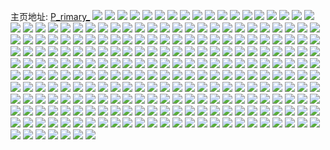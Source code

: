 主页地址: [P_rimary_](https://weibo.com/u/6701871026) 
![](https://wx4.sinaimg.cn/mw2000/007jymNYly1h9p010yolbj30u0140qeg.jpg) 
![](https://wx4.sinaimg.cn/mw2000/007jymNYly1h9p00yy4hej30u0140q9d.jpg) 
![](https://wx4.sinaimg.cn/mw2000/007jymNYly1h9p00zqu8bj30u01o018a.jpg) 
![](https://wx4.sinaimg.cn/mw2000/007jymNYly1h9p01071iwj30u00u0te9.jpg) 
![](https://wx4.sinaimg.cn/mw2000/007jymNYly1h9p00yaob0j30sg35s4qp.jpg) 
![](https://wx4.sinaimg.cn/mw2000/007jymNYly1h9p011on5fj30u01hc16y.jpg) 
![](https://wx4.sinaimg.cn/mw2000/007jymNYly1h9p012bqvnj30u0140n6v.jpg) 
![](https://wx4.sinaimg.cn/mw2000/007jymNYly1h9mslpjcehj30u0140495.jpg) 
![](https://wx4.sinaimg.cn/mw2000/007jymNYly1h9mslq5sh0j30u019ywpj.jpg) 
![](https://wx4.sinaimg.cn/mw2000/007jymNYly1h9mslr2gxvj30sg41g1kx.jpg) 
![](https://wx4.sinaimg.cn/mw2000/007jymNYly1h9msloyrv1j30u0140am1.jpg) 
![](https://wx4.sinaimg.cn/mw2000/007jymNYly1h9mslri2kaj30ti160446.jpg) 
![](https://wx4.sinaimg.cn/mw2000/007jymNYly1h9mslse7guj30u0140n9f.jpg) 
![](https://wx4.sinaimg.cn/mw2000/007jymNYly1h9mslsx5loj30u016hait.jpg) 
![](https://wx4.sinaimg.cn/mw2000/007jymNYly1h8hc2jadn3j33402c0npe.jpg) 
![](https://wx4.sinaimg.cn/mw2000/007jymNYly1h8hc2ly1pcj31sc2dshdu.jpg) 
![](https://wx4.sinaimg.cn/mw2000/007jymNYly1h8hc2kbaj0j32c0340b2a.jpg) 
![](https://wx4.sinaimg.cn/mw2000/007jymNYly1h7itseztdcj30u0140dny.jpg) 
![](https://wx4.sinaimg.cn/mw2000/007jymNYly1h7itsg73u2j30u0140qe1.jpg) 
![](https://wx4.sinaimg.cn/mw2000/007jymNYly1h7itshvr45j30u01hcn8k.jpg) 
![](https://wx4.sinaimg.cn/mw2000/007jymNYly1h7itsp7qbgj30u0140gus.jpg) 
![](https://wx4.sinaimg.cn/mw2000/007jymNYly1h5k1woev81j32c0340npe.jpg) 
![](https://wx4.sinaimg.cn/mw2000/007jymNYly1h5k1wpkzdqj32c0340kjm.jpg) 
![](https://wx4.sinaimg.cn/mw2000/007jymNYly1h5esrag61sj32c0340x6p.jpg) 
![](https://wx4.sinaimg.cn/mw2000/007jymNYly1h5esrbs91nj32c03404qq.jpg) 
![](https://wx4.sinaimg.cn/mw2000/007jymNYly1h5esrn4f60j32c0340kjm.jpg) 
![](https://wx4.sinaimg.cn/mw2000/007jymNYly1h5esrjd8u5j32c033ox6q.jpg) 
![](https://wx4.sinaimg.cn/mw2000/007jymNYly1h5esrlx9egj30wi1yctq7.jpg) 
![](https://wx4.sinaimg.cn/mw2000/007jymNYly1h5esrjulgej30wi13011i.jpg) 
![](https://wx4.sinaimg.cn/mw2000/007jymNYly1h5esrf4heij31r02xqe81.jpg) 
![](https://wx4.sinaimg.cn/mw2000/007jymNYly1h5esrkq798j31zo2nku0y.jpg) 
![](https://wx4.sinaimg.cn/mw2000/007jymNYly1h5esrcrplkj32b135s4qq.jpg) 
![](https://wx4.sinaimg.cn/mw2000/007jymNYly1h47h47pfgzj30u0140qd0.jpg) 
![](https://wx4.sinaimg.cn/mw2000/007jymNYly1h47h4buepmj30u014utgw.jpg) 
![](https://wx4.sinaimg.cn/mw2000/007jymNYly1h47h4b4xfxj30u014gajk.jpg) 
![](https://wx4.sinaimg.cn/mw2000/007jymNYly1h47h49vqilj30u0141qhh.jpg) 
![](https://wx4.sinaimg.cn/mw2000/007jymNYly1h47h4akin5j30u0140110.jpg) 
![](https://wx4.sinaimg.cn/mw2000/007jymNYly1h47h48i7kaj30u0140ak6.jpg) 
![](https://wx4.sinaimg.cn/mw2000/007jymNYly1h47h46w9vlj30u0140tfg.jpg) 
![](https://wx4.sinaimg.cn/mw2000/007jymNYly1h47h494x1dj30u01407e2.jpg) 
![](https://wx4.sinaimg.cn/mw2000/007jymNYly1h47h4cdihrj30u10u0qbk.jpg) 
![](https://wx4.sinaimg.cn/mw2000/007jymNYly1h3u3p41ibtj31zz2qib2a.jpg) 
![](https://wx4.sinaimg.cn/mw2000/007jymNYly1h3u3pbspdhj327f2ym7wi.jpg) 
![](https://wx4.sinaimg.cn/mw2000/007jymNYly1h3u3p4smq9j31pv2dm7wi.jpg) 
![](https://wx4.sinaimg.cn/mw2000/007jymNYly1h3u3p6owtdj32c0340b2b.jpg) 
![](https://wx4.sinaimg.cn/mw2000/007jymNYly1h3u3p7sbfpj32c0340x6q.jpg) 
![](https://wx4.sinaimg.cn/mw2000/007jymNYly1h3u3p2o208j32c0340u0z.jpg) 
![](https://wx4.sinaimg.cn/mw2000/007jymNYly1h3u3pchu7oj31sc2dse81.jpg) 
![](https://wx4.sinaimg.cn/mw2000/007jymNYly1h3rjdwlnnzj32c0340qv6.jpg) 
![](https://wx4.sinaimg.cn/mw2000/007jymNYly1h3rjdysba6j32c0340x6s.jpg) 
![](https://wx4.sinaimg.cn/mw2000/007jymNYly1h3rjdu2bmdj32c0340npe.jpg) 
![](https://wx4.sinaimg.cn/mw2000/007jymNYly1h3rjdv903zj32c0340npe.jpg) 
![](https://wx4.sinaimg.cn/mw2000/007jymNYly1h3rje12kqqj32c0340x6s.jpg) 
![](https://wx4.sinaimg.cn/mw2000/007jymNYly1h3p66sqmjrj328m2ziqv6.jpg) 
![](https://wx4.sinaimg.cn/mw2000/007jymNYly1h3p66tza38j320726zb2a.jpg) 
![](https://wx4.sinaimg.cn/mw2000/007jymNYly1h3p66v6be0j328c2z4x6q.jpg) 
![](https://wx4.sinaimg.cn/mw2000/007jymNYly1h3p66y23pjj32c03404qs.jpg) 
![](https://wx4.sinaimg.cn/mw2000/007jymNYly1h3p66rny4yj32c0340hdu.jpg) 
![](https://wx4.sinaimg.cn/mw2000/007jymNYly1h3p66wepg7j32532us1kz.jpg) 
![](https://wx4.sinaimg.cn/mw2000/007jymNYly1h3p6707wn9j32c03404qq.jpg) 
![](https://wx4.sinaimg.cn/mw2000/007jymNYly1h37qf2qt2wj32c03404qr.jpg) 
![](https://wx4.sinaimg.cn/mw2000/007jymNYly1h37qfau1vjj31rg2cm1ky.jpg) 
![](https://wx4.sinaimg.cn/mw2000/007jymNYly1h37qf8gd1gj31rg2cmb2a.jpg) 
![](https://wx4.sinaimg.cn/mw2000/007jymNYly1h37qfd19bcj31nb273u0x.jpg) 
![](https://wx4.sinaimg.cn/mw2000/007jymNYly1h37qfi9c10j320u2p41kz.jpg) 
![](https://wx4.sinaimg.cn/mw2000/007jymNYly1h37qf02cj9j30wi1lf122.jpg) 
![](https://wx4.sinaimg.cn/mw2000/007jymNYly1h37qfeyn3wj30wi1lr46k.jpg) 
![](https://wx4.sinaimg.cn/mw2000/007jymNYly1h37qffczj4j30v91ke11d.jpg) 
![](https://wx4.sinaimg.cn/mw2000/007jymNYly1h37qfeji7xj31sc2dsqv5.jpg) 
![](https://wx4.sinaimg.cn/mw2000/007jymNYly1h342u98kplj329x318e82.jpg) 
![](https://wx4.sinaimg.cn/mw2000/007jymNYly1h342uamzr3j31sb27s7wh.jpg) 
![](https://wx4.sinaimg.cn/mw2000/007jymNYly1h342udc9aij329x318u0y.jpg) 
![](https://wx4.sinaimg.cn/mw2000/007jymNYly1h342ufznbmj32ac31tu0y.jpg) 
![](https://wx4.sinaimg.cn/mw2000/007jymNYly1h342uibp4nj322k2rf1ky.jpg) 
![](https://wx4.sinaimg.cn/mw2000/007jymNYly1h342ukzd2gj31r0340qv5.jpg) 
![](https://wx4.sinaimg.cn/mw2000/007jymNYly1h30zf9fsh5j31od2bk4qp.jpg) 
![](https://wx4.sinaimg.cn/mw2000/007jymNYly1h30zfbafyzj31pv2agu0x.jpg) 
![](https://wx4.sinaimg.cn/mw2000/007jymNYly1h2vdd7al7ij32c02x4u0x.jpg) 
![](https://wx4.sinaimg.cn/mw2000/007jymNYly1h2vddahl8nj33402c0hdv.jpg) 
![](https://wx4.sinaimg.cn/mw2000/007jymNYly1h2vdd54nyzj32c033yb2a.jpg) 
![](https://wx4.sinaimg.cn/mw2000/007jymNYly1h2t0kbubu9j32c03401kx.jpg) 
![](https://wx4.sinaimg.cn/mw2000/007jymNYly1h2t0kmo5ukj326a2wokjn.jpg) 
![](https://wx4.sinaimg.cn/mw2000/007jymNYly1h2t0kgt29oj326g2xakjm.jpg) 
![](https://wx4.sinaimg.cn/mw2000/007jymNYly1h2t0kpo7juj32z12c0u0y.jpg) 
![](https://wx4.sinaimg.cn/mw2000/007jymNYly1h2t0kqvf8rj32c03407wh.jpg) 
![](https://wx4.sinaimg.cn/mw2000/007jymNYly1h2t0ksyevmj31y52ljx6p.jpg) 
![](https://wx4.sinaimg.cn/mw2000/007jymNYly1h2cv7gd6noj32c0340kjm.jpg) 
![](https://wx4.sinaimg.cn/mw2000/007jymNYly1h1d52csfl2j31sc2dsu0x.jpg) 
![](https://wx4.sinaimg.cn/mw2000/007jymNYly1h1d52fnhusj32c0340u0y.jpg) 
![](https://wx4.sinaimg.cn/mw2000/007jymNYly1h1d52akhfsj31sc2dsqv5.jpg) 
![](https://wx4.sinaimg.cn/mw2000/007jymNYly1h0s6qt4w45j31ss2ed4qp.jpg) 
![](https://wx4.sinaimg.cn/mw2000/007jymNYly1gzu2fbcr5mj329v314qv5.jpg) 
![](https://wx4.sinaimg.cn/mw2000/007jymNYly1gzu2fdrid5j326a2wdnpe.jpg) 
![](https://wx4.sinaimg.cn/mw2000/007jymNYly1gzu2f9lnxhj32802you0z.jpg) 
![](https://wx4.sinaimg.cn/mw2000/007jymNYly1gzu2f66leyj31o02804qq.jpg) 
![](https://wx4.sinaimg.cn/mw2000/007jymNYly1gzu2fgajfoj32c0340hdu.jpg) 
![](https://wx4.sinaimg.cn/mw2000/007jymNYly1gzu2fiyq7dj32c033ykjm.jpg) 
![](https://wx4.sinaimg.cn/mw2000/007jymNYly1gzu2fk7v26j31o01o07wh.jpg) 
![](https://wx4.sinaimg.cn/mw2000/007jymNYly1gzm5fvofvpj30zk1begys.jpg) 
![](https://wx4.sinaimg.cn/mw2000/007jymNYly1gzm5fw9fmyj30zk1be16r.jpg) 
![](https://wx4.sinaimg.cn/mw2000/007jymNYly1gzm5fym6l0j32c0340u0x.jpg) 
![](https://wx4.sinaimg.cn/mw2000/007jymNYly1gzm5g0aqtaj32c02c0npd.jpg) 
![](https://wx4.sinaimg.cn/mw2000/007jymNYly1gyxxrsje4oj31sc2dsb29.jpg) 
![](https://wx4.sinaimg.cn/mw2000/007jymNYly1gyxxrt353xj32bz2xekjl.jpg) 
![](https://wx4.sinaimg.cn/mw2000/007jymNYly1gyxxrtgbrrj31sc2dsb29.jpg) 
![](https://wx4.sinaimg.cn/mw2000/007jymNYly1gyxxrs385lj3250250b29.jpg) 
![](https://wx4.sinaimg.cn/mw2000/007jymNYly1gyxxrtr5oij30n00n00vk.jpg) 
![](https://wx4.sinaimg.cn/mw2000/007jymNYly1gyxxrtznohj30qo0qo425.jpg) 
![](https://wx4.sinaimg.cn/mw2000/007jymNYly1gyxxrvdiuej32c0340qv6.jpg) 
![](https://wx4.sinaimg.cn/mw2000/007jymNYly1gyxxrwj1goj33402c0kjm.jpg) 
![](https://wx4.sinaimg.cn/mw2000/007jymNYly1gytoebfoyfj327a32pkjm.jpg) 
![](https://wx4.sinaimg.cn/mw2000/007jymNYly1gykbkjxzfaj32c03401kz.jpg) 
![](https://wx4.sinaimg.cn/mw2000/007jymNYly1gykbkput0nj32c033yu0x.jpg) 
![](https://wx4.sinaimg.cn/mw2000/007jymNYly1gykbkgfzeyj31y22lfu0x.jpg) 
![](https://wx4.sinaimg.cn/mw2000/007jymNYly1gykbkfjyrqj32c0340qv6.jpg) 
![](https://wx4.sinaimg.cn/mw2000/007jymNYly1gykbklrzi7j32c03407wi.jpg) 
![](https://wx4.sinaimg.cn/mw2000/007jymNYly1gykbkindyzj32c0340u0y.jpg) 
![](https://wx4.sinaimg.cn/mw2000/007jymNYly1gykbkh1ji2j30yi1padzi.jpg) 
![](https://wx4.sinaimg.cn/mw2000/007jymNYly1gykbkky43hj311c33yhdt.jpg) 
![](https://wx4.sinaimg.cn/mw2000/007jymNYly1gykbkdw82wj32c02c0u0x.jpg) 
![](https://wx4.sinaimg.cn/mw2000/007jymNYly1gy1x3gebwwj32c0340u0y.jpg) 
![](https://wx4.sinaimg.cn/mw2000/007jymNYly1gy1x365wivj32c02vj4qq.jpg) 
![](https://wx4.sinaimg.cn/mw2000/007jymNYly1gy1x2w2fqbj32c0340kjn.jpg) 
![](https://wx4.sinaimg.cn/mw2000/007jymNYly1gy1x32zzt4j32c03401l0.jpg) 
![](https://wx4.sinaimg.cn/mw2000/007jymNYly1gy1x2pmlsvj32c02c0kjn.jpg) 
![](https://wx4.sinaimg.cn/mw2000/007jymNYly1gy1x3guzmkj30u00u07dz.jpg) 
![](https://wx4.sinaimg.cn/mw2000/007jymNYly1gy1x3bkjd7j30rs2bce81.jpg) 
![](https://wx4.sinaimg.cn/mw2000/007jymNYly1gy1x39kcd4j32c02c07wi.jpg) 
![](https://wx4.sinaimg.cn/mw2000/007jymNYly1gy1x3m0z5mj32c02c0e82.jpg) 
![](https://wx4.sinaimg.cn/mw2000/007jymNYly1gx2tykeviij32c0340qv6.jpg) 
![](https://wx4.sinaimg.cn/mw2000/007jymNYly1gx2tynwo7fj32b132pu0y.jpg) 
![](https://wx4.sinaimg.cn/mw2000/007jymNYly1gx2tyqacigj32c03401kz.jpg) 
![](https://wx4.sinaimg.cn/mw2000/007jymNYly1gx2tysb2srj32c02c0x6p.jpg) 
![](https://wx4.sinaimg.cn/mw2000/007jymNYly1gwdvph05mmj31ma25l1kx.jpg) 
![](https://wx4.sinaimg.cn/mw2000/007jymNYly1gwdvpj81tyj32c03407wi.jpg) 
![](https://wx4.sinaimg.cn/mw2000/007jymNYly1gwdvpeig7cj32c0340u0y.jpg) 
![](https://wx4.sinaimg.cn/mw2000/007jymNYly1gwdvpktbhrj32c02c0hdt.jpg) 
![](https://wx4.sinaimg.cn/mw2000/007jymNYly1gw225ahi0cj32c03407wi.jpg) 
![](https://wx4.sinaimg.cn/mw2000/007jymNYly1gvwctrqq4mj31yz2mn1kx.jpg) 
![](https://wx4.sinaimg.cn/mw2000/007jymNYly1gvwctuge7fj32c033yqv6.jpg) 
![](https://wx4.sinaimg.cn/mw2000/007jymNYly1gvwctqnh0lj32c03407wi.jpg) 
![](https://wx4.sinaimg.cn/mw2000/007jymNYly1gvwctv3npmj30u013zam6.jpg) 
![](https://wx4.sinaimg.cn/mw2000/007jymNYly1gv5c2ggonnj61sg2dsb2902.jpg) 
![](https://wx4.sinaimg.cn/mw2000/007jymNYly1gv5c2k88mrj62nf20l1ky02.jpg) 
![](https://wx4.sinaimg.cn/mw2000/007jymNYly1gv5c2lmyatj62c0340hdt02.jpg) 
![](https://wx4.sinaimg.cn/mw2000/007jymNYly1gv5c2fbo51j62c0340x6p02.jpg) 
![](https://wx4.sinaimg.cn/mw2000/007jymNYly1gv5c2npwf3j62ds1sgb2902.jpg) 
![](https://wx4.sinaimg.cn/mw2000/007jymNYly1gv5c2otan1j62c02c07wh02.jpg) 
![](https://wx4.sinaimg.cn/mw2000/007jymNYly1gv5c2pw1iuj616f1o57pm02.jpg) 
![](https://wx4.sinaimg.cn/mw2000/007jymNYly1gv5c2roofwj61yb2nw1ky02.jpg) 
![](https://wx4.sinaimg.cn/mw2000/007jymNYly1gv5c2su0zkj62ai1sfe8102.jpg) 
![](https://wx4.sinaimg.cn/mw2000/007jymNYly1gv0wovrmk1j62c03404qq02.jpg) 
![](https://wx4.sinaimg.cn/mw2000/007jymNYly1gv0woxcp75j62c0340hdt02.jpg) 
![](https://wx4.sinaimg.cn/mw2000/007jymNYly1gv0woroysfj62c02fwhdu02.jpg) 
![](https://wx4.sinaimg.cn/mw2000/007jymNYly1gv0wot4z1sj62ds1sge8102.jpg) 
![](https://wx4.sinaimg.cn/mw2000/007jymNYly1gv0wo7nn1sj627s2ydhdu02.jpg) 
![](https://wx4.sinaimg.cn/mw2000/007jymNYly1gv0woaeac6j62c0340e8202.jpg) 
![](https://wx4.sinaimg.cn/mw2000/007jymNYly1gv0wo57fqkj63402c0kjn02.jpg) 
![](https://wx4.sinaimg.cn/mw2000/007jymNYly1gv0woav2fej60u013yjw302.jpg) 
![](https://wx4.sinaimg.cn/mw2000/007jymNYly1gv0wod4679j62c0340npe02.jpg) 
![](https://wx4.sinaimg.cn/mw2000/007jymNYly1gv0wofmyyvj61sg2dsnpd02.jpg) 
![](https://wx4.sinaimg.cn/mw2000/007jymNYly1gv0wk7ygmhj62c0340hdu02.jpg) 
![](https://wx4.sinaimg.cn/mw2000/007jymNYly1gv0wka5ot0j62c0340b2a02.jpg) 
![](https://wx4.sinaimg.cn/mw2000/007jymNYly1gv0wkcf0ynj62c02j6b2a02.jpg) 
![](https://wx4.sinaimg.cn/mw2000/007jymNYly1gv0wk5c1yzj62c0340e8202.jpg) 
![](https://wx4.sinaimg.cn/mw2000/007jymNYly1gv0wkevrrtj626g2wn1ky02.jpg) 
![](https://wx4.sinaimg.cn/mw2000/007jymNYly1gv0wkhvvsdj62c02c04qq02.jpg) 
![](https://wx4.sinaimg.cn/mw2000/007jymNYly1gv0wgua51nj626u2x5e8202.jpg) 
![](https://wx4.sinaimg.cn/mw2000/007jymNYly1gv0wgc9yivj61sg1sg1kx02.jpg) 
![](https://wx4.sinaimg.cn/mw2000/007jymNYly1gv0wgef3ltj61j12aru0x02.jpg) 
![](https://wx4.sinaimg.cn/mw2000/007jymNYly1gv0wh4d6bbj62c03407wl02.jpg) 
![](https://wx4.sinaimg.cn/mw2000/007jymNYly1gv0wgwrgerj62c02c0e8102.jpg) 
![](https://wx4.sinaimg.cn/mw2000/007jymNYly1gv0wgoa1j1j62c03404qt02.jpg) 
![](https://wx4.sinaimg.cn/mw2000/007jymNYly1gv0wgs3d5uj62c03404qs02.jpg) 
![](https://wx4.sinaimg.cn/mw2000/007jymNYly1gv0wgb4ezwj62c0340kjo02.jpg) 
![](https://wx4.sinaimg.cn/mw2000/007jymNYly1gv0wgyvarcj61ei1eib2902.jpg) 
![](https://wx4.sinaimg.cn/mw2000/007jymNYly1gu68r26rsvj62c0340hdt02.jpg) 
![](https://wx4.sinaimg.cn/mw2000/007jymNYly1gu68r9qdiaj32c03404qq.jpg) 
![](https://wx4.sinaimg.cn/mw2000/007jymNYly1gu68r58dwrj61sg2dd7wh02.jpg) 
![](https://wx4.sinaimg.cn/mw2000/007jymNYly1gu68rb2na1j61fa1wekiu02.jpg) 
![](https://wx4.sinaimg.cn/mw2000/007jymNYly1gu68r41imtj62c02c07wi02.jpg) 
![](https://wx4.sinaimg.cn/mw2000/007jymNYly1gu68rdsx57j62c03401kz02.jpg) 
![](https://wx4.sinaimg.cn/mw2000/007jymNYly1gsotuqse76j32812xmkjl.jpg) 
![](https://wx4.sinaimg.cn/mw2000/007jymNYly1gsotutkpx9j31kp23lu0x.jpg) 
![](https://wx4.sinaimg.cn/mw2000/007jymNYly1gsotuuisdij31pe1pekgy.jpg) 
![](https://wx4.sinaimg.cn/mw2000/007jymNYly1gsotuuuygwj31kr1krav5.jpg) 
![](https://wx4.sinaimg.cn/mw2000/007jymNYly1gsotuu7h84j319o1q2qsz.jpg) 
![](https://wx4.sinaimg.cn/mw2000/007jymNYly1gsotutvl33j30yi1pcdq7.jpg) 
![](https://wx4.sinaimg.cn/mw2000/007jymNYly1gsotuvkk9jj32c02c0u0x.jpg) 
![](https://wx4.sinaimg.cn/mw2000/007jymNYly1gsotuwk318j32c02c0hdu.jpg) 
![](https://wx4.sinaimg.cn/mw2000/007jymNYly1gsotuszf3lj32c0340npf.jpg) 
![](https://wx4.sinaimg.cn/mw2000/007jymNYly1gsmm2qdpp6j32c02c0b2a.jpg) 
![](https://wx4.sinaimg.cn/mw2000/007jymNYly1gsmm2subm8j32c02c0u0x.jpg) 
![](https://wx4.sinaimg.cn/mw2000/007jymNYly1gsmm2s83pij30t91304c6.jpg) 
![](https://wx4.sinaimg.cn/mw2000/007jymNYly1gsmm2rjbl2j32c02c04qr.jpg) 
![](https://wx4.sinaimg.cn/mw2000/007jymNYly1gqqa7pngt9j31r02ftnpd.jpg) 
![](https://wx4.sinaimg.cn/mw2000/007jymNYly1gqqa7sdaf6j322m1rob2a.jpg) 
![](https://wx4.sinaimg.cn/mw2000/007jymNYly1gqqa7uqnewj328u28ukjm.jpg) 
![](https://wx4.sinaimg.cn/mw2000/007jymNYly1gqqa7zofypj32c0340hdv.jpg) 
![](https://wx4.sinaimg.cn/mw2000/007jymNYly1gqqa83mc9lj328h1ncx6p.jpg) 
![](https://wx4.sinaimg.cn/mw2000/007jymNYly1gqqa7npznwj31ge244kgg.jpg) 
![](https://wx4.sinaimg.cn/mw2000/007jymNYly1gqqa7wh9erj321n2c0qv5.jpg) 
![](https://wx4.sinaimg.cn/mw2000/007jymNYly1gqqa811mu3j30yi1pa1kx.jpg) 
![](https://wx4.sinaimg.cn/mw2000/007jymNYly1gqqa85ocrkj31qz2c0hdt.jpg) 
![](https://wx4.sinaimg.cn/mw2000/007jymNYly1gpo2ko5k1hj32c0340kjm.jpg) 
![](https://wx4.sinaimg.cn/mw2000/007jymNYly1gpo2kngqmvj32bz2c0kjl.jpg) 
![](https://wx4.sinaimg.cn/mw2000/007jymNYly1gpo2kmmnl3j32c02c0kjl.jpg) 
![](https://wx4.sinaimg.cn/mw2000/007jymNYly1gpo2kpqjiej30rz0ryqbx.jpg) 
![](https://wx4.sinaimg.cn/mw2000/007jymNYly1gp3eesfb5nj317j1m0nmt.jpg) 
![](https://wx4.sinaimg.cn/mw2000/007jymNYly1gp3eewjx3pj31sg2ds4qp.jpg) 
![](https://wx4.sinaimg.cn/mw2000/007jymNYly1gp3eerzpubj30wc175n8b.jpg) 
![](https://wx4.sinaimg.cn/mw2000/007jymNYly1gp3eex53jtj32o82o8b29.jpg) 
![](https://wx4.sinaimg.cn/mw2000/007jymNYly1gp3eeyqmllj30yi1pcnpf.jpg) 
![](https://wx4.sinaimg.cn/mw2000/007jymNYly1gp3ef03qj9j32c02c0x6p.jpg) 
![](https://wx4.sinaimg.cn/mw2000/007jymNYly1ggsyv8wiqfj30u00u0k5l.jpg) 
![](https://wx4.sinaimg.cn/mw2000/007jymNYly1ggsyvcepmwj30u00u0ahk.jpg) 
![](https://wx4.sinaimg.cn/mw2000/007jymNYly1ggsyvbvbxsj30u00u04cz.jpg) 
![](https://wx4.sinaimg.cn/mw2000/007jymNYly1ggsyvcyc8vj30u00u0445.jpg) 
![](https://wx4.sinaimg.cn/mw2000/007jymNYly1ggsyv9tfu5j30u00u0nby.jpg) 
![](https://wx4.sinaimg.cn/mw2000/007jymNYly1ggsyvb0cbkj30u00u0du1.jpg) 
![](https://wx4.sinaimg.cn/mw2000/007jymNYly1ggh0lojlycj30u00u0qcl.jpg) 
![](https://wx4.sinaimg.cn/mw2000/007jymNYly1ggh0lpqzagj30u00u0n6c.jpg) 
![](https://wx4.sinaimg.cn/mw2000/007jymNYly1ggh0lp7wvhj30u00u0guw.jpg) 
![](https://wx4.sinaimg.cn/mw2000/007jymNYly1ggh0lnzp0rj30u00u0tgj.jpg) 
![](https://wx4.sinaimg.cn/mw2000/007jymNYly1gfg26zzz4jj30u00u0gw8.jpg) 
![](https://wx4.sinaimg.cn/mw2000/007jymNYly1gfg2721syfj30u00uc7d8.jpg) 
![](https://wx4.sinaimg.cn/mw2000/007jymNYly1gfg2733hlnj30u00u0dqj.jpg) 
![](https://wx4.sinaimg.cn/mw2000/007jymNYly1gfg275jjj4j30u00u0dly.jpg) 
![](https://wx4.sinaimg.cn/mw2000/007jymNYly1gfg2742yaxj30u00u0thf.jpg) 
![](https://wx4.sinaimg.cn/mw2000/007jymNYly1gfg270u9v1j30u00u0q8s.jpg) 
![](https://wx4.sinaimg.cn/mw2000/007jymNYly1gfg274s5tcj30u00u07ar.jpg) 
![](https://wx4.sinaimg.cn/mw2000/007jymNYly1gfg26yooc6j30u00u0wmg.jpg) 
![](https://wx4.sinaimg.cn/mw2000/007jymNYly1gfg2766nsvj30u00u0te3.jpg) 
![](https://wx4.sinaimg.cn/mw2000/007jymNYly1gdna57thjkj30q70q7dlo.jpg) 
![](https://wx4.sinaimg.cn/mw2000/007jymNYly1gdna598wkkj32x62x6x6r.jpg) 
![](https://wx4.sinaimg.cn/mw2000/007jymNYly1gdna57ad91j318g18gk0n.jpg) 
![](https://wx4.sinaimg.cn/mw2000/007jymNYly1gdna59uvosj318g18gwy9.jpg) 
![](https://wx4.sinaimg.cn/mw2000/007jymNYly1gdna5aq695j32x62x6kjm.jpg) 
![](https://wx4.sinaimg.cn/mw2000/007jymNYly1gdna5bbosuj318g18g7ij.jpg) 
![](https://wx4.sinaimg.cn/mw2000/007jymNYly1gdna5bkzg0j30px0pxn5r.jpg) 
![](https://wx4.sinaimg.cn/mw2000/007jymNYly1gdna5bxt8yj30u00u03z4.jpg) 
![](https://wx4.sinaimg.cn/mw2000/007jymNYly1gdna5jc2sej30u00u0wjr.jpg) 
![](https://wx4.sinaimg.cn/mw2000/007jymNYly1gdd8bq9yktj31ew1ev4qp.jpg) 
![](https://wx4.sinaimg.cn/mw2000/007jymNYly1gcmbtjhlnej31ar1arh9t.jpg) 
![](https://wx4.sinaimg.cn/mw2000/007jymNYly1g6x20jd5l5j32c02c01ky.jpg) 
![](https://wx4.sinaimg.cn/mw2000/007jymNYly1g6x20tmouwj31dr1ds4qp.jpg) 
![](https://wx4.sinaimg.cn/mw2000/007jymNYly1g6x20eq02xj31ei1ei7m1.jpg) 
![](https://wx4.sinaimg.cn/mw2000/007jymNYly1g6x20gc4qkj32c02c0qv5.jpg) 
![](https://wx4.sinaimg.cn/mw2000/007jymNYly1g6x209m20fj32c02bzqv6.jpg) 
![](https://wx4.sinaimg.cn/mw2000/007jymNYly1g6x20ontvjj32c02c0u0y.jpg) 
